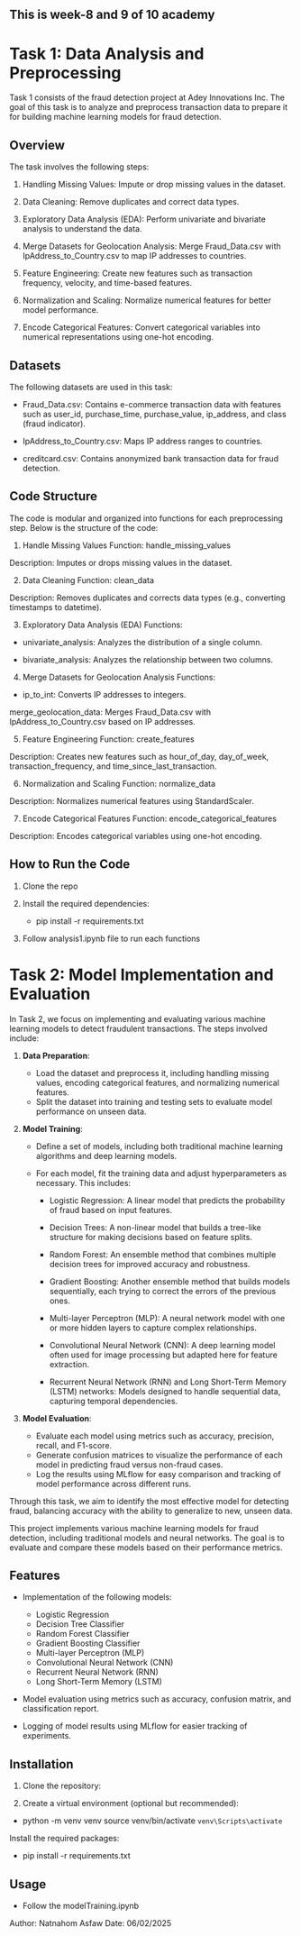 ## This is week-8 and 9 of 10 academy

# Task 1: Data Analysis and Preprocessing

Task 1 consists of the fraud detection project at Adey Innovations Inc. The goal of this task is to analyze and preprocess transaction data to prepare it for building machine learning models for fraud detection.

## Overview
The task involves the following steps:

1. Handling Missing Values: Impute or drop missing values in the dataset.

2. Data Cleaning: Remove duplicates and correct data types.

3. Exploratory Data Analysis (EDA): Perform univariate and bivariate analysis to understand the data.

4. Merge Datasets for Geolocation Analysis: Merge Fraud_Data.csv with IpAddress_to_Country.csv to map IP addresses to countries.

5. Feature Engineering: Create new features such as transaction frequency, velocity, and time-based features.

6. Normalization and Scaling: Normalize numerical features for better model performance.

7. Encode Categorical Features: Convert categorical variables into numerical representations using one-hot encoding.

## Datasets
The following datasets are used in this task:

- Fraud_Data.csv: Contains e-commerce transaction data with features such as user_id, purchase_time, purchase_value, ip_address, and class (fraud indicator).

- IpAddress_to_Country.csv: Maps IP address ranges to countries.

- creditcard.csv: Contains anonymized bank transaction data for fraud detection.

## Code Structure
The code is modular and organized into functions for each preprocessing step. Below is the structure of the code:

1. Handle Missing Values
Function: handle_missing_values

Description: Imputes or drops missing values in the dataset.

2. Data Cleaning
Function: clean_data

Description: Removes duplicates and corrects data types (e.g., converting timestamps to datetime).

3. Exploratory Data Analysis (EDA)
Functions:

- univariate_analysis: Analyzes the distribution of a single column.

- bivariate_analysis: Analyzes the relationship between two columns.

4. Merge Datasets for Geolocation Analysis
Functions:

- ip_to_int: Converts IP addresses to integers.

merge_geolocation_data: Merges Fraud_Data.csv with IpAddress_to_Country.csv based on IP addresses.

5. Feature Engineering
Function: create_features

Description: Creates new features such as hour_of_day, day_of_week, transaction_frequency, and time_since_last_transaction.

6. Normalization and Scaling
Function: normalize_data

Description: Normalizes numerical features using StandardScaler.

7. Encode Categorical Features
Function: encode_categorical_features

Description: Encodes categorical variables using one-hot encoding.

## How to Run the Code
1. Clone the repo
2. Install the required dependencies:

    - pip install -r requirements.txt
3. Follow analysis1.ipynb file to run each functions

# Task 2: Model Implementation and Evaluation

In Task 2, we focus on implementing and evaluating various machine learning models to detect fraudulent transactions. The steps involved include:

1. **Data Preparation**: 
   - Load the dataset and preprocess it, including handling missing values, encoding categorical features, and normalizing numerical features.
   - Split the dataset into training and testing sets to evaluate model performance on unseen data.

2. **Model Training**:
   - Define a set of models, including both traditional machine learning algorithms and deep learning models.

   - For each model, fit the training data and adjust hyperparameters as necessary. This includes:

     - Logistic Regression: A linear model that predicts the probability of fraud based on input features.

     - Decision Trees: A non-linear model that builds a tree-like structure for making decisions based on feature splits.

     - Random Forest: An ensemble method that combines multiple decision trees for improved accuracy and robustness.

     - Gradient Boosting: Another ensemble method that builds models sequentially, each trying to correct the errors of the previous ones.

     - Multi-layer Perceptron (MLP): A neural network model with one or more hidden layers to capture complex relationships.

     - Convolutional Neural Network (CNN): A deep learning model often used for image processing but adapted here for feature extraction.
     - Recurrent Neural Network (RNN) and Long Short-Term Memory (LSTM) networks: Models designed to handle sequential data, capturing temporal dependencies.

3. **Model Evaluation**:
   - Evaluate each model using metrics such as accuracy, precision, recall, and F1-score.
   - Generate confusion matrices to visualize the performance of each model in predicting fraud versus non-fraud cases.
   - Log the results using MLflow for easy comparison and tracking of model performance across different runs.

Through this task, we aim to identify the most effective model for detecting fraud, balancing accuracy with the ability to generalize to new, unseen data.

This project implements various machine learning models for fraud detection, including traditional models and neural networks. The goal is to evaluate and compare these models based on their performance metrics.

## Features

- Implementation of the following models:
  - Logistic Regression
  - Decision Tree Classifier
  - Random Forest Classifier
  - Gradient Boosting Classifier
  - Multi-layer Perceptron (MLP)
  - Convolutional Neural Network (CNN)
  - Recurrent Neural Network (RNN)
  - Long Short-Term Memory (LSTM)

- Model evaluation using metrics such as accuracy, confusion matrix, and classification report.
- Logging of model results using MLflow for easier tracking of experiments.

## Installation

1. Clone the repository:

2. Create a virtual environment (optional but recommended):
- python -m venv venv
source venv/bin/activate  `venv\Scripts\activate`

Install the required packages:
- pip install -r requirements.txt

## Usage
- Follow the modelTraining.ipynb

Author: Natnahom Asfaw
Date: 06/02/2025